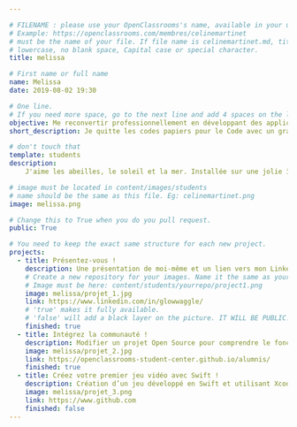 ```yaml
---

# FILENAME : please use your OpenClassrooms's name, available in your url.
# Example: https://openclassrooms.com/membres/celinemartinet
# must be the name of your file. If file name is celinemartinet.md, title is celinemartinet.
# lowercase, no blank space, Capital case or special character.
title: melissa

# First name or full name
name: Melissa
date: 2019-08-02 19:30

# One line.
# If you need more space, go to the next line and add 4 spaces on the left, as in 'description'.
objective: Me reconvertir professionnellement en développant des applications.
short_description: Je quitte les codes papiers pour le Code avec un grand C.

# don't touch that
template: students
description:
    J'aime les abeilles, le soleil et la mer. Installée sur une jolie île, je veux créer des applications en ayant toujours comme bureau, le magnifique paysage qui s'offre à moi !

# image must be located in content/images/students
# name should be the same as this file. Eg: celinemartinet.png
image: melissa.png

# Change this to True when you do you pull request.
public: True

# You need to keep the exact same structure for each new project.
projects:
  - title: Présentez-vous !
    description: Une présentation de moi-même et un lien vers mon LinkedIn.
    # Create a new repository for your images. Name it the same as your nickname and profile picture.
    # Image must be here: content/students/yourrepo/project1.png
    image: melissa/projet_1.jpg
    link: https://www.linkedin.com/in/glowwaggle/
    # 'true' makes it fully available.
    # 'false' will add a black layer on the picture. IT WILL BE PUBLIC!
    finished: true
  - title: Intégrez la communauté !
    description: Modifier un projet Open Source pour comprendre le fonctionnement de Git, de Github et des PR. 
    image: melissa/projet_2.jpg
    link: https://openclassrooms-student-center.github.io/alumnis/
    finished: true
  - title: Créez votre premier jeu vidéo avec Swift !
    description: Création d’un jeu développé en Swift et utilisant Xcode.
    image: melissa/projet_3.png
    link: https://www.github.com
    finished: false
---
```

